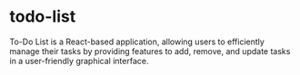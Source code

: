 # todo-list
To-Do List is a React-based application, allowing users to efficiently manage their tasks by providing features to add, remove, and update tasks in a user-friendly graphical interface.
